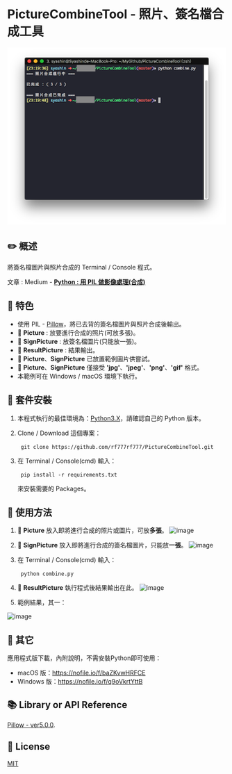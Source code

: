 # PictureCombineTool - 照片、簽名檔合成工具
![image](https://github.com/rf777rf777/PictureCombineTool/blob/master/HomePicture.png)
## :pencil2: 概述

將簽名檔圖片與照片合成的 Terminal / Console 程式。

文章 : Medium - **[Python : 用 PIL 做影像處理(合成)](https://medium.com/@Syashin/python-%E7%85%A7%E7%89%87-%E7%B0%BD%E5%90%8D%E6%AA%94%E5%9C%96%E7%89%87%E5%90%88%E6%88%90%E5%B7%A5%E5%85%B7-e4df88f99994)**

## :closed_book: 特色
  + 使用 PIL - [Pillow](https://pypi.python.org/pypi/Pillow/5.0.0)，將已去背的簽名檔圖片與照片合成後輸出。
  + :file_folder: **Picture** : 放要進行合成的照片(可放多張)。
  + :file_folder: **SignPicture** : 放簽名檔圖片(只能放一張)。
  + :file_folder: **ResultPicture** : 結果輸出。
  + :file_folder: **Picture**、**SignPicture** 已放置範例圖片供嘗試。
  + :file_folder: **Picture**、**SignPicture** 僅接受 **'jpg'**、**'jpeg'**、**'png'**、**'gif'** 格式。
  + 本範例可在 Windows / macOS 環境下執行。
  

## :green_book: 套件安裝
1. 本程式執行的最佳環境為：[Python3.X](https://www.python.org/downloads/)，請確認自己的 Python 版本。
  
2. Clone / Download 這個專案：
    
        git clone https://github.com/rf777rf777/PictureCombineTool.git
3. 在 Terminal / Console(cmd) 輸入：
  
        pip install -r requirements.txt
    
   來安裝需要的 Packages。

## :blue_book: 使用方法
1. :file_folder: **Picture** 放入即將進行合成的照片或圖片，可放**多張**。
![image](https://upload.cc/i1/2018/03/15/ApzgBN.png)


2. :file_folder: **SignPicture** 放入即將進行合成的簽名檔圖片，只能放**一張**。
![image](https://upload.cc/i1/2018/03/15/TW5tzx.png)

3. 在 Terminal / Console(cmd) 輸入：

        python combine.py

4. :file_folder: **ResultPicture** 執行程式後結果輸出在此。
![image](https://upload.cc/i1/2018/03/15/ptkl7U.png)

5. 範例結果，其一：

![image](https://upload.cc/i1/2018/03/15/dwnqGz.jpg)

## :orange_book: 其它

應用程式版下載，內附說明，不需安裝Python即可使用：
  + macOS 版：https://nofile.io/f/baZKvwHRFCE
  + Windows 版：https://nofile.io/f/q9oVkrtYttB

## :books: Library or API Reference

[Pillow - ver5.0.0](https://pypi.python.org/pypi/Pillow/5.0.0).

## :memo: License
[MIT](https://zh.wikipedia.org/wiki/MIT%E8%A8%B1%E5%8F%AF%E8%AD%89)

